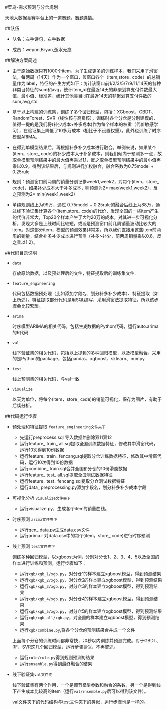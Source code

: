 #菜鸟-需求预测与分仓规划

天池大数据竞赛平台上的一道赛题，[赛题详情](https://tianchi.shuju.aliyun.com/competition/introduction.htm?spm=0.0.5678.0.CXxahU&raceId=231530)。



##队伍

- 队名：左手诗句，右手数据

- 成员：wepon,Bryan,逝水无痕


##解決方案简述

- 由于原始数据只有1000个item，为了生成更多的训练样本，我们采用了滑窗法，每两周（14天）作为一个窗口，该窗口各个（item,store_ code）的总销量作为label，特征的产生方式如下：统计该窗口前1/2/3/5/7/9/11/14天的各种非类目特征的sum和avg，统计item_id在最近14天的非聚划算支付件数最大值、最小值、标准差，统计其他类目id在最近14天的非聚划算支付件数的sum,avg,std

- 基于以上构建的训练集，训练了多个回归模型，包括：XGboost、GBDT、RandomForest、SVR（线性核与高斯核），训练时各个分仓是分别建模的，值得一提的是我们将(补少成本+补多成本)作为每个样本的权重（代价敏感学习），在验证集上降低了10多万成本（相比于不设置权重）。此外也训练了时序模型ARIMA。

- 在得到单模型结果后，再根据补多补少成本进行融合。举例来说，如果某个(item，store_ code)的补少成本大于补多成本，则我们倾向于预测多一点，故取单模型预测结果中的最大值再乘以1.1，反之取单模型预测结果中的最小值再乘以0.9。得到该结果后，与规则进行加权融合，融合系数为0.75model + 0.25rule

- 规则：预测窗口前两周的销量分别记作week1,week2，对每个(item，store_ code)，如果补少成本大于补多成本，则预测为2* max(week1,week2)，反之预测为2* min(week1,week2) 

- 单纯规则线上为99万，通过 0.75model + 0.25rule的融合后线上为88万，通过线下验证集计算各个(item,store_ code)的代价，发现全国的一些item产生的代价非常大，Top20个样本产生了大约20万的成本。对其进一步可视化分析，发现大多是上线时间比较短，或者是预测窗口前几周销量波动比较大的item。对这部分item，模型的预测效果非常差，所以我们直接用这些item前两周的销量，结合补多补少成本进行预测（补多>补少，前两周销量乘以0.8，反之乘以1.2）。



##代码目录说明

- `data`

	存放原始数据，以及预处理后的文件，特征提取后的训练集文件.

- `feature_engineering`

	代码包括数据预处理（比如添加字段名、划分补多补少成本）、特征提取（如上所述）。特征提取部分代码是用SQL编写，采用滑窗法提取特征，所以该步骤会比较繁琐。

- `arima`

	时序模型ARIMA的相关代码，包括生成数据的Python代码，运行auto.arima的R代码

- `val`

	线下验证集的相关代码，包括以上提到的多种回归模型，以及模型融合。采用的是Python的package，包括pandas、xgboost、sklearn、numpy.

- `test`

	线上预测集的相关代码，与val一致

- `visualize`

	以天为单位，将每个(item，store_ code)的销量可视化，保存为图片，有助于后续分析。


##代码运行步骤

- 预处理和特征提取  `feature_engineering文件夹下`
	- 先运行preprocess.sql 导入数据并删除双11双12
	- 运行feature_ train_ all.sql提取全国训练数据特征，修改其中滑窗代码，运行10次得到10份数据
	- 运行feature_ train_ fencang.sql提取分仓训练数据特征，修改其中滑窗代码，运行10次得到10份数据
	- 运行combine_ train.sql合并全国和分仓的10份滑窗数据
	- 运行feature_ test_ all.sql提取全国测试数据特征
	- 运行feature_ test_ fencang.sql提取分仓测试数据特征
	- 运行data_ preprocessing.py添加字段名，划分补多补少成本字段

	

- 可视化分析 `visualize文件夹下`

	- 运行visualize.py，生成各个item的销量曲线。

- 时序预测 `arima文件夹下`

	- 运行gen_ data.py生成data.csv文件
	- 运行arima.r 对data.csv中的每个(item，store_ code)进行时序预测

- 线上预测 `test文件夹下`

	训练多种回归模型，以xgboost为例，分别对分仓1、2、3、4、5以及全国的样本进行训练和预测，运行步骤如下：

	- 运行`xgb/xgb_1/xgb.py`，对分仓1的样本建立xgboost模型，得到预测结果
	- 运行`xgb/xgb_2/xgb.py`，对分仓2的样本建立xgboost模型，得到预测结果
	- 运行`xgb/xgb_3/xgb.py`，对分仓3的样本建立xgboost模型，得到预测结果
	- 运行`xgb/xgb_4/xgb.py`，对分仓4的样本建立xgboost模型，得到预测结果
	- 运行`xgb/xgb_5/xgb.py`，对分仓5的样本建立xgboost模型，得到预测结果
	- 运行`xgb/xgb_all/xgb.py`，对全国的样本建立xgboost模型，得到预测结果
	- 运行`xgb/combine.py`,将各个分仓的预测结果合并成一个文件


	上面每个分仓的训练时间都非常快，20秒以内训练并预测完成。对于GBDT、RF、SVR这几个回归模型，运行步骤类似，不再赘述。

	- 运行`rule/rule.py`得到规则预测的结果
	- 运行`ensemble.py`得到最终融合的结果



- 线下验证集`val文件夹`

	线下验证集有两个作用，一个是调节模型参数和融合的系数，另一个是得到线下产生成本比较高的item（运行`val/ensemble.py`后可以得到该文件）。

	val文件夹下的代码结构与test文件夹下的类似，运行步骤也是一样的。

